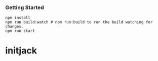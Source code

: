 ### Getting Started

```
npm install
npm run build:watch # npm run:build to run the build watching for changes.
npm run start
```
# initjack
